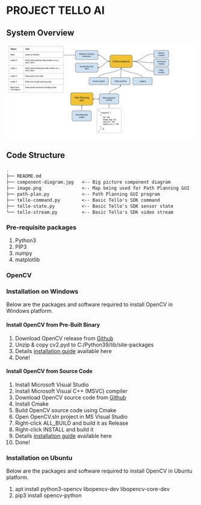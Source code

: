 # PROJECT TELLO AI

## System Overview
![Component Diagram](component-diagram.jpg)

## Code Structure
```
.
├── README.md
├── component-diagram.jpg   <-- Big picture component diagram
├── image.png               <-- Map being used for Path Planning GUI
├── path-plan.py            <-- Path Planning GUI program
├── tello-command.py        <-- Basic Tello's SDK command
├── tello-state.py          <-- Basic Tello's SDK sensor state
└── tello-stream.py         <-- Basic Tello's SDK video stream
```

### Pre-requisite packages
1. Python3
2. PIP3
3. numpy
4. matplotlib

### OpenCV

### Installation on Windows
Below are the packages and software required to install OpenCV in Windows platform.

#### Install OpenCV from Pre-Built Binary  
   1. Download OpenCV release from [Github](https://github.com/opencv/opencv/releases/download/4.5.0/opencv-4.5.0-dldt-2021.1-vc16-avx2.zip)  
   2. Unzip & copy cv2.pyd to C:/Python39/lib/site-packages  
   3. Details [installation guide](https://docs.opencv.org/master/d5/de5/tutorial_py_setup_in_windows.html) available here  
   4. Done!  

#### Install OpenCV from Source Code  
   1. Install Microsoft Visual Studio  
   2. Install Microsoft Visual C++ (MSVC) compiler  
   3. Download OpenCV source code from [Github](https://github.com/opencv/opencv/archive/4.5.0.zip)
   4. Install Cmake
   5. Build OpenCV source code using Cmake
   6. Open OpenCV.sln project in MS Visual Studio
   7. Right-click ALL_BUILD and build it as Release
   8. Right-click INSTALL and build it
   9. Details [installation guide](https://docs.opencv.org/master/d5/de5/tutorial_py_setup_in_windows.html) available here
   10. Done!

### Installation on Ubuntu
Below are the packages and software required to install OpenCV in Ubuntu platform.

1. apt install python3-opencv libopencv-dev libopencv-core-dev
2. pip3 install opencv-python

